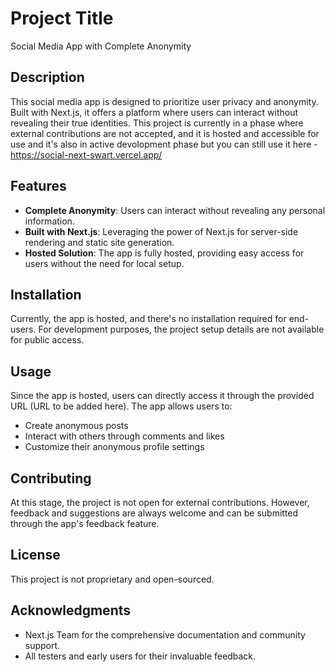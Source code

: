 # Project Title

Social Media App with Complete Anonymity

## Description

This social media app is designed to prioritize user privacy and anonymity. Built with Next.js, it offers a platform where users can interact without revealing their true identities. This project is currently in a phase where external contributions are not accepted, and it is hosted and accessible for use and it's also in active devolopment phase but you can still use it here - https://social-next-swart.vercel.app/

## Features

- **Complete Anonymity**: Users can interact without revealing any personal information.
- **Built with Next.js**: Leveraging the power of Next.js for server-side rendering and static site generation.
- **Hosted Solution**: The app is fully hosted, providing easy access for users without the need for local setup.

## Installation

Currently, the app is hosted, and there's no installation required for end-users. For development purposes, the project setup details are not available for public access.

## Usage

Since the app is hosted, users can directly access it through the provided URL (URL to be added here). The app allows users to:

- Create anonymous posts
- Interact with others through comments and likes
- Customize their anonymous profile settings

## Contributing

At this stage, the project is not open for external contributions. However, feedback and suggestions are always welcome and can be submitted through the app's feedback feature.

## License

This project is not proprietary and open-sourced.

## Acknowledgments

- Next.js Team for the comprehensive documentation and community support.
- All testers and early users for their invaluable feedback.
